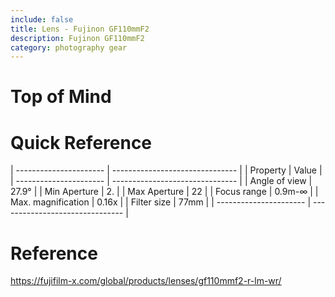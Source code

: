 ```yaml
---
include: false
title: Lens - Fujinon GF110mmF2
description: Fujinon GF110mmF2
category: photography gear
---
```


# Top of Mind

# Quick Reference

| ---------------------- | ------------------------------- |
| Property               | Value                           |
| ---------------------- | ------------------------------- |
| Angle of view          |  27.9°                          |
| Min Aperture           |  2.                             |
| Max Aperture           |  22                             |
| Focus range            |  0.9m-∞                         |
| Max. magnification     |  0.16x                          |
| Filter size            |  77mm                           |
| ---------------------- | ------------------------------- |

# Reference

https://fujifilm-x.com/global/products/lenses/gf110mmf2-r-lm-wr/
